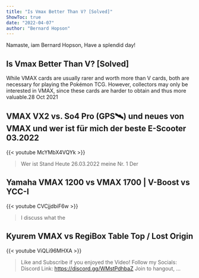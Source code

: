 ```yaml
---
title: "Is Vmax Better Than V? [Solved]"
ShowToc: true 
date: "2022-04-07"
author: "Bernard Hopson" 
---
```


Namaste, iam Bernard Hopson, Have a splendid day!
## Is Vmax Better Than V? [Solved]
While VMAX cards are usually rarer and worth more than V cards, both are necessary for playing the Pokémon TCG. However, collectors may only be interested in VMAX, since these cards are harder to obtain and thus more valuable.28 Oct 2021

## VMAX VX2 vs. So4 Pro (GPS🛰️) und neues von VMAX und wer ist für mich der beste E-Scooter 03.2022
{{< youtube McYMbX4VQYk >}}
>Wer ist Stand Heute 26.03.2022 meine Nr. 1 Der 

## Yamaha VMAX 1200 vs VMAX 1700 | V-Boost vs YCC-I
{{< youtube CVCjjdbiF6w >}}
>I discuss what the 

## Kyurem VMAX vs RegiBox Table Top / Lost Origin
{{< youtube ViQLi96MHXA >}}
>Like and Subscribe if you enjoyed the Video! Follow my Socials: Discord Link: https://discord.gg/WMstPdhbaZ Join to hangout, ...

